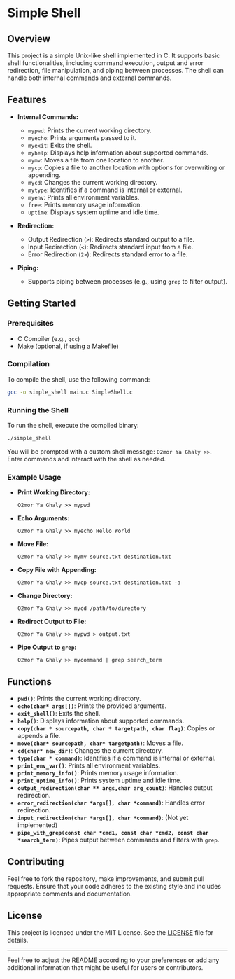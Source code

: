 # Simple Shell

## Overview

This project is a simple Unix-like shell implemented in C. It supports basic shell functionalities, including command execution, output and error redirection, file manipulation, and piping between processes. The shell can handle both internal commands and external commands.

## Features

- **Internal Commands:**
  - `mypwd`: Prints the current working directory.
  - `myecho`: Prints arguments passed to it.
  - `myexit`: Exits the shell.
  - `myhelp`: Displays help information about supported commands.
  - `mymv`: Moves a file from one location to another.
  - `mycp`: Copies a file to another location with options for overwriting or appending.
  - `mycd`: Changes the current working directory.
  - `mytype`: Identifies if a command is internal or external.
  - `myenv`: Prints all environment variables.
  - `free`: Prints memory usage information.
  - `uptime`: Displays system uptime and idle time.

- **Redirection:**
  - Output Redirection (`>`): Redirects standard output to a file.
  - Input Redirection (`<`): Redirects standard input from a file.
  - Error Redirection (`2>`): Redirects standard error to a file.

- **Piping:**
  - Supports piping between processes (e.g., using `grep` to filter output).

## Getting Started

### Prerequisites

- C Compiler (e.g., `gcc`)
- Make (optional, if using a Makefile)

### Compilation

To compile the shell, use the following command:

```sh
gcc -o simple_shell main.c SimpleShell.c
```

### Running the Shell

To run the shell, execute the compiled binary:

```sh
./simple_shell
```

You will be prompted with a custom shell message: `O2mor Ya Ghaly >>`. Enter commands and interact with the shell as needed.

### Example Usage

- **Print Working Directory:**

  ```
  O2mor Ya Ghaly >> mypwd
  ```

- **Echo Arguments:**

  ```
  O2mor Ya Ghaly >> myecho Hello World
  ```

- **Move File:**

  ```
  O2mor Ya Ghaly >> mymv source.txt destination.txt
  ```

- **Copy File with Appending:**

  ```
  O2mor Ya Ghaly >> mycp source.txt destination.txt -a
  ```

- **Change Directory:**

  ```
  O2mor Ya Ghaly >> mycd /path/to/directory
  ```

- **Redirect Output to File:**

  ```
  O2mor Ya Ghaly >> mypwd > output.txt
  ```

- **Pipe Output to `grep`:**

  ```
  O2mor Ya Ghaly >> mycommand | grep search_term
  ```

## Functions

- **`pwd()`**: Prints the current working directory.
- **`echo(char* args[])`**: Prints the provided arguments.
- **`exit_shell()`**: Exits the shell.
- **`help()`**: Displays information about supported commands.
- **`copy(char * sourcepath, char * targetpath, char flag)`**: Copies or appends a file.
- **`move(char* sourcepath, char* targetpath)`**: Moves a file.
- **`cd(char* new_dir)`**: Changes the current directory.
- **`type(char * command)`**: Identifies if a command is internal or external.
- **`print_env_var()`**: Prints all environment variables.
- **`print_memory_info()`**: Prints memory usage information.
- **`print_uptime_info()`**: Prints system uptime and idle time.
- **`output_redirection(char ** args,char arg_count)`**: Handles output redirection.
- **`error_redirection(char *args[], char *command)`**: Handles error redirection.
- **`input_redirection(char *args[], char *command)`**: (Not yet implemented)
- **`pipe_with_grep(const char *cmd1, const char *cmd2, const char *search_term)`**: Pipes output between commands and filters with `grep`.

## Contributing

Feel free to fork the repository, make improvements, and submit pull requests. Ensure that your code adheres to the existing style and includes appropriate comments and documentation.

## License

This project is licensed under the MIT License. See the [LICENSE](LICENSE) file for details.

---

Feel free to adjust the README according to your preferences or add any additional information that might be useful for users or contributors.
